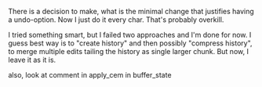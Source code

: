 There is a decision to make, what is the minimal change that justifies having a undo-option. Now I just do it every char.
That's probably overkill.

I tried something smart, but I failed two approaches and I'm done for now. I guess best way is to "create history" and
then possibly "compress history", to merge multiple edits tailing the history as single larger chunk. But now, I leave
it as it is.

also, look at comment in apply_cem in buffer_state